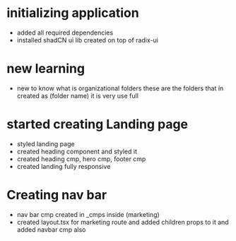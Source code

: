 # initializing application

- added all required dependencies
- installed shadCN ui lib created on top of radix-ui

# new learning

- new to know what is organizational folders these are the folders that in created as (folder name) it is very use full

# started creating Landing page

- styled landing page
- created heading component and styled it
- created heading cmp, hero cmp, footer cmp
- created landing fully responsive

# Creating nav bar

- nav bar cmp created in \_cmps inside (marketing)
- created layout.tsx for marketing route and added children props to it and added navbar cmp also
